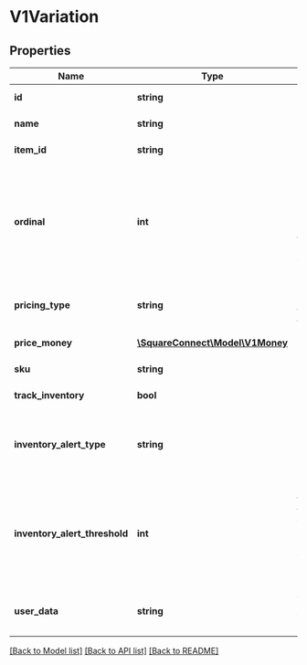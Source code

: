# V1Variation

## Properties
Name | Type | Description | Notes
------------ | ------------- | ------------- | -------------
**id** | **string** | The item variation&#39;s unique ID. | [optional] 
**name** | **string** | The item variation&#39;s name. | [optional] 
**item_id** | **string** | The ID of the variation&#39;s associated item. | [optional] 
**ordinal** | **int** | ndicates the variation&#39;s list position when displayed in Square Register and the merchant dashboard. If more than one variation for the same item has the same ordinal value, those variations are displayed in alphabetical order | [optional] 
**pricing_type** | **string** | Indicates whether the item variation&#39;s price is fixed or determined at the time of sale. | [optional] 
**price_money** | [**\SquareConnect\Model\V1Money**](V1Money.md) | The item variation&#39;s price, if any. | [optional] 
**sku** | **string** | The item variation&#39;s SKU, if any. | [optional] 
**track_inventory** | **bool** | If true, inventory tracking is active for the variation. | [optional] 
**inventory_alert_type** | **string** | Indicates whether the item variation displays an alert when its inventory quantity is less than or equal to its inventory_alert_threshold. | [optional] 
**inventory_alert_threshold** | **int** | If the inventory quantity for the variation is less than or equal to this value and inventory_alert_type is LOW_QUANTITY, the variation displays an alert in the merchant dashboard. | [optional] 
**user_data** | **string** | Arbitrary metadata associated with the variation. Cannot exceed 255 characters. | [optional] 

[[Back to Model list]](../README.md#documentation-for-models) [[Back to API list]](../README.md#documentation-for-api-endpoints) [[Back to README]](../README.md)


